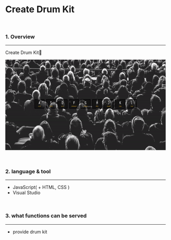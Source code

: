 # Create Drum Kit

<br>

### 1. Overview
---

Create Drum Kit🥁

![show](README.assets/show_img.gif)

<br>


### 2. language & tool 
---

- JavaScript( + HTML, CSS )
- Visual Studio

<br>


### 3. what functions can be served
---

- provide drum kit

<br>

